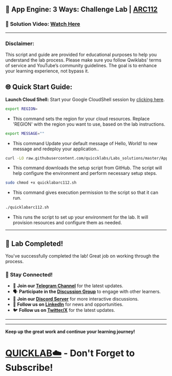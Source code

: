 


## 🚀 App Engine: 3 Ways: Challenge Lab | [ARC112](https://www.cloudskillsboost.google/focuses/63241?parent=catalog)

### 🔗 **Solution Video:** [Watch Here](https://youtu.be/rZGeGBXDdfM)

---

### Disclaimer:
This script and guide are provided for educational purposes to help you understand the lab process. Please make sure you follow Qwiklabs' terms of service and YouTube’s community guidelines. The goal is to enhance your learning experience, not bypass it.

## 🌐 **Quick Start Guide:**

**Launch Cloud Shell:**
Start your Google CloudShell session by [clicking here](https://console.cloud.google.com/home/dashboard?project=&pli=1&cloudshell=true).

```bash
export REGION=
```
- This command sets the region for your cloud resources. Replace 'REGION' with the region you want to use, based on the lab instructions.


```bash
export MESSAGE=""
```
- This command Update your default message of Hello, World! to new message and redeploy your application..
  

```bash
curl -LO raw.githubusercontent.com/quiccklabs/Labs_solutions/master/App%20Engine%203%20Ways%20Challenge%20Lab/quicklabarc112.sh
```
- This command downloads the setup script from GitHub. The script will help configure the environment and perform necessary setup steps.


```bash
sudo chmod +x quicklabarc112.sh
```
- This command gives execution permission to the script so that it can run.

```bash
./quicklabarc112.sh
```
- This runs the script to set up your environment for the lab. It will provision resources and configure them as needed.

---

## 🎉 **Lab Completed!**

You've successfully completed the lab! Great job on working through the process.

### 🌟 **Stay Connected!**

- 🔔 **Join our [Telegram Channel](https://t.me/quiccklab)** for the latest updates.
- 🗣 **Participate in the [Discussion Group](https://t.me/Quicklabchat)** to engage with other learners.
- 💬 **Join our [Discord Server](https://discord.gg/7fAVf4USZn)** for more interactive discussions.
- 💼 **Follow us on [LinkedIn](https://www.linkedin.com/company/quicklab-linkedin/)** for news and opportunities.
- 🐦 **Follow us on [Twitter/X](https://x.com/quicklab7)** for the latest updates.


---
---

**Keep up the great work and continue your learning journey!**

# [QUICKLAB☁️](https://www.youtube.com/@quick_lab) - Don't Forget to Subscribe!

